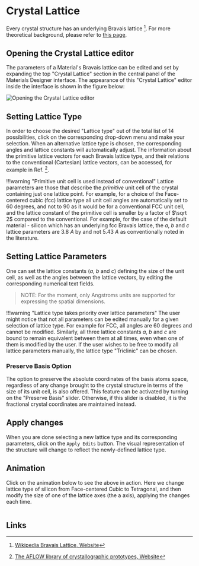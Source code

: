 # Crystal Lattice

Every crystal structure has an underlying Bravais lattice [^1]. For more theoretical background, please refer to [this page](../../properties-directory/structural/lattice.md). 

## Opening the Crystal Lattice editor

The parameters of a Material's Bravais lattice  can be edited and set by expanding the top "Crystal Lattice" section in the central panel of the Materials Designer interface. The appearance of this "Crystal Lattice" editor inside the interface is shown in the figure below:

![Opening the Crystal Lattice editor](../../images/materials-designer/crystal-lattice.png "Opening the Crystal Lattice editor")

## Setting Lattice Type

In order to choose the desired "Lattice type" out of the total list of 14 possibilities, click on the corresponding drop-down menu and make your selection. When an alternative lattice type is chosen, the corresponding angles and lattice constants will automatically adjust. The information about the primitive lattice vectors for each Bravais lattice type, and their relations to the conventional (Cartesian) lattice vectors, can be accessed, for example in Ref. [^2].  

!!!warning "Primitive unit cell is used instead of conventional"
    Lattice parameters are those that describe the *primitive* unit cell of the crystal containing just one lattice point. For example, for a choice of the Face-centered cubic (fcc) lattice type all unit cell angles are automatically set to 60 degrees, and not to 90 as it would be for a conventional FCC unit cell, and the lattice constant of the primitive cell is smaller by a factor of $\sqrt 2$ compared to the conventional. For example, for the case of the default material - silicon which has an underlying fcc Bravais lattice, the $a$, $b$ and $c$ lattice parameters are 3.8 $A$ by and not 5.43 $A$ as conventionally noted in the literature.

## Setting Lattice Parameters

One can set the lattice constants ($a$, $b$ and $c$) defining the size of the unit cell, as well as the angles between the lattice vectors, by editing the corresponding numerical text fields. 

> NOTE: For the moment, only Angstroms units are supported for expressing the spatial dimensions. 

!!!warning "Lattice type takes priority over lattice parameters"
    The user might notice that not all parameters can be edited manually for a given selection of lattice type. For example for FCC, all angles are 60 degrees and cannot be modified. Similarly, all three lattice constants $a$, $b$ and $c$ are bound to remain equivalent between them at all times, even when one of them is modified by the user.  If the user wishes to be free to modify all lattice parameters manually, the lattice type "Triclinic" can be chosen. 
    
### Preserve Basis Option

The option to preserve the absolute coordinates of the basis atoms space, regardless of any change brought to the crystal structure in terms of the size of its unit cell, is also offered. This feature can be activated by turning on the "Preserve Basis" slider. Otherwise, if this slider is disabled, it is the fractional crystal coordinates are maintained instead. 

## Apply changes

When you are done selecting a new lattice type and its corresponding parameters, click on the `Apply Edits` button.  The visual representation of the structure will change to reflect the newly-defined lattice type.

## Animation

Click on the animation below to see the above in action. Here we change lattice type of silicon from Face-centered Cubic to Tetragonal, and then modify the size of one of the lattice axes (the a axis), applying the changes each time.

<img data-gifffer="/images/materials-designer/ChangeMaterialLattice.gif" />

## Links

[^1]: [Wikipedia Bravais Lattice, Website](https://en.wikipedia.org/wiki/Bravais_lattice)
[^2]: [The AFLOW library of crystallographic prototypes, Website](http://www.aflowlib.org/CrystalDatabase/)

